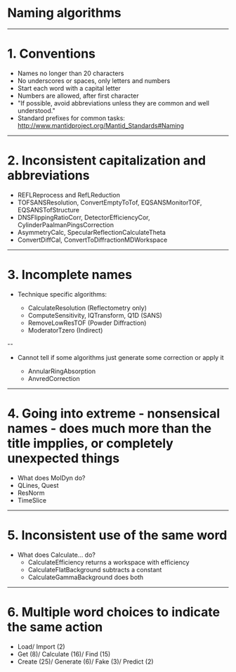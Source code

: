 # Naming algorithms

---

# 1. Conventions

* Names no longer than 20 characters
* No underscores or spaces, only letters and numbers
* Start each word with a capital letter
* Numbers are allowed, after first character 
* "If possible, avoid abbreviations unless they are common and well understood."
* Standard prefixes for common tasks: http://www.mantidproject.org/Mantid_Standards#Naming

---

# 2. Inconsistent capitalization and abbreviations

* REFLReprocess and RefLReduction
* TOFSANSResolution, ConvertEmptyToTof, EQSANSMonitorTOF, EQSANSTofStructure
* DNSFlippingRatioCorr, DetectorEfficiencyCor, CylinderPaalmanPingsCorrection
* AsymmetryCalc, SpecularReflectionCalculateTheta
* ConvertDiffCal, ConvertToDiffractionMDWorkspace

---

# 3. Incomplete names

* Technique specific algorithms:

  - CalculateResolution (Reflectometry only)
  - ComputeSensitivity, IQTransform, Q1D (SANS)
  - RemoveLowResTOF (Powder Diffraction)
  - ModeratorTzero (Indirect)

--

* Cannot tell if some algorithms just generate some correction or apply it

  - AnnularRingAbsorption
  - AnvredCorrection

---

# 4. Going into extreme - nonsensical names - does much more than the title impplies, or completely unexpected things

* What does MolDyn do?
* QLines, Quest
* ResNorm
* TimeSlice

---

# 5. Inconsistent use of the same word

* What does Calculate... do?
  - CalculateEfficiency returns a workspace with efficiency
  - CalculateFlatBackground subtracts a constant
  - CalculateGammaBackground does both

---

# 6. Multiple word choices to indicate the same action

* Load/ Import (2)
* Get (8)/ Calculate (16)/ Find (15)
* Create (25)/ Generate (6)/ Fake (3)/ Predict (2)

